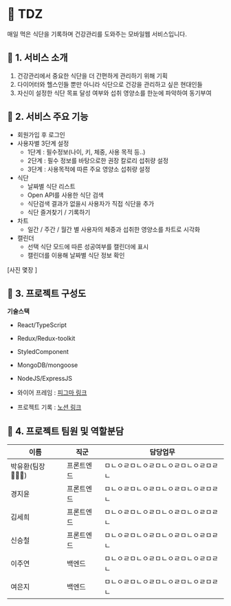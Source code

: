 # 🥑 TDZ

매일 먹은 식단을 기록하며 건강관리를 도와주는 모바일웹 서비스입니다.

## 🔗 1. 서비스 소개

1. 건강관리에서 중요한 식단을 더 간편하게 관리하기 위해 기획
2. 다이어터와 헬스인들 뿐만 아니라 식단으로 건강을 관리하고 싶은 현대인들
3. 자신이 설정한 식단 목표 달성 여부와 섭취 영양소를 한눈에 파악하여 동기부여

## 🔗 2. 서비스 주요 기능

- 회원가입 후 로그인
- 사용자별 3단계 설정
  - 1단계 : 필수정보(나이, 키, 체중, 사용 목적 등..)
  - 2단계 : 필수 정보를 바탕으로한 권장 칼로리 섭취량 설정
  - 3단계 : 사용목적에 따른 주요 영양소 섭취량 설정
- 식단
  - 날짜별 식단 리스트
  - Open API를 사용한 식단 검색
  - 식단검색 결과가 없을시 사용자가 직접 식단을 추가
  - 식단 즐겨찾기 / 기록하기
- 차트
  - 일간 / 주간 / 월간 별 사용자의 체중과 섭취한 영양소를 차트로 시각화
- 캘린더
  - 선택 식단 모드에 따른 성공여부를 캘린더에 표시
  - 캘린더를 이용해 날짜별 식단 정보 확인

[사진 몇장 ]

## 🔗 3. 프로젝트 구성도

**기술스택**

- React/TypeScript
- Redux/Redux-toolkit
- StyledComponent
- MongoDB/mongoose
- NodeJS/ExpressJS

- 와이어 프레임 : [피그마 링크](https://www.figma.com/file/v8i3yts5YeGuZ5XDqUA3cb/9%ED%8C%80-%EC%8B%9D%EB%8B%A8%EA%B4%80%EB%A6%AC%EC%96%B4%ED%94%8C%EB%A6%AC%EC%BC%80%EC%9D%B4%EC%85%98?node-id=0%3A1)
- 프로젝트 기록 : [노션 링크](https://www.notion.so/tdz-team/TDZ-c9aeac84ecff45688047f6608644f178)

## 🔗 4. 프로젝트 팀원 및 역할분담

| 이름           | 직군       | 담당업무                               |
| -------------- | ---------- | -------------------------------------- |
| 박유환(팀장🙋🏻‍♂️) | 프론트엔드 | ㅁㄴㅇㄹㅁㄴㅇㄹㅁㄴㅇㄹㅁㄴㅇㄹㅁㄹㄴ |
| 경지윤         | 프론트엔드 | ㅁㄴㅇㄹㅁㄴㅇㄹㅁㄴㅇㄹㅁㄴㅇㄹㅁㄹㄴ |
| 김세희         | 프론트엔드 | ㅁㄴㅇㄹㅁㄴㅇㄹㅁㄴㅇㄹㅁㄴㅇㄹㅁㄹㄴ |
| 신승철         | 프론트엔드 | ㅁㄴㅇㄹㅁㄴㅇㄹㅁㄴㅇㄹㅁㄴㅇㄹㅁㄹㄴ |
| 이주연         | 백엔드     | ㅁㄴㅇㄹㅁㄴㅇㄹㅁㄴㅇㄹㅁㄴㅇㄹㅁㄹㄴ |
| 여은지         | 백엔드     | ㅁㄴㅇㄹㅁㄴㅇㄹㅁㄴㅇㄹㅁㄴㅇㄹㅁㄹㄴ |
